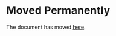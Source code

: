 # Moved Permanently

The document has moved
[here](https://archive.nytimes3xbfgragh.onion/www.nytimes3xbfgragh.onion/pages/garden/index.html).
